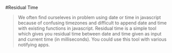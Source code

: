 #Residual Time
> We often find ourseleves in problem using date or time in javascript because of confusing timezones and difficult to append date and time with existing functions in javascript. Residual time is a simple tool which gives you residual time between date and time given as input and current time (in milliseconds). You could use this tool with various notifying apps.
